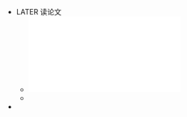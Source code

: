 - LATER 读论文
	- ![论商主体的营业能力——以投...与营业主体的二重结构为视角_肖海军.pdf](../assets/论商主体的营业能力——以投...与营业主体的二重结构为视角_肖海军_1651121960122_0.pdf)
	-
-
